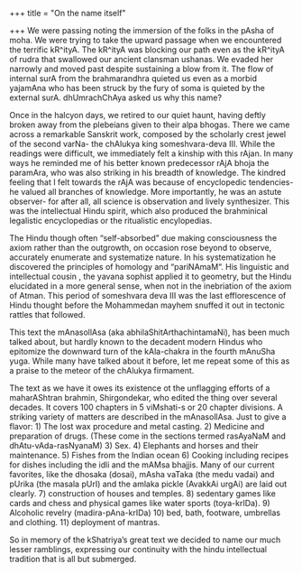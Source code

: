 +++
title = "On the name itself"

+++
We were passing noting the immersion of the folks in the pAsha of moha.
We were trying to take the upward passage when we encountered the
terrific kR^ityA. The kR^ityA was blocking our path even as the kR^ityA
of rudra that swallowed our ancient clansman ushanas. We evaded her
narrowly and moved past despite sustaining a blow from it. The flow of
internal surA from the brahmarandhra quieted us even as a morbid
yajamAna who has been struck by the fury of soma is quieted by the
external surA. dhUmrachChAya asked us why this name?

Once in the halcyon days, we retired to our quiet haunt, having deftly
broken away from the plebeians given to their alpa bhogas. There we came
across a remarkable Sanskrit work, composed by the scholarly crest jewel
of the second varNa- the chAlukya king someshvara-deva III. While the
readings were difficult, we immediately felt a kinship with this rAjan.
In many ways he reminded me of his better known predecessor rAjA bhoja
the paramAra, who was also striking in his breadth of knowledge. The
kindred feeling that I felt towards the rAjA was because of encyclopedic
tendencies- he valued all branches of knowledge. More importantly, he
was an astute observer- for after all, all science is observation and
lively synthesizer. This was the intellectual Hindu spirit, which also
produced the brahminical legalistic encyclopedias or the ritualistic
encylopedias. 

The Hindu though often “self-absorbed” due making
consciousness the axiom rather than the outgrowth, on occasion rose
beyond to observe, accurately enumerate and systematize nature. In his
systematization he discovered the principles of homology and
“pariNAmaM“. His linguistic and intellectual cousin , the yavana
sophist applied it to geometry, but the Hindu elucidated in a more
general sense, when not in the inebriation of the axiom of Atman. This
period of someshvara deva III was the last efflorescence of Hindu
thought before the Mohammedan mayhem snuffed it out in tectonic rattles
that followed.

This text the mAnasollAsa (aka abhilaShitArthachintamaNi), has been much
talked about, but hardly known to the decadent modern Hindus who
epitomize the downward turn of the kAla-chakra in the fourth mAnuSha
yuga. While many have talked about it before, let me repeat some of this
as a praise to the meteor of the chAlukya firmament. 

The text as we have
it owes its existence ot the unflagging efforts of a maharAShtran
brahmin, Shirgondekar, who edited the thing over several decades. It
covers 100 chapters in 5 viMshati-s or 20 chapter divisions. A striking
variety of matters are described in the mAnasollAsa. Just to give a
flavor: 1) The lost wax procedure and metal casting. 2) Medicine and
preparation of drugs. (These come in the sections termed rasAyaNaM and
dhAtu-vAda-rasNyanaM) 3) Sex. 4) Elephants and horses and their
maintenance. 5) Fishes from the Indian ocean 6) Cooking including
recipes for dishes including the idli and the mAMsa bhajjis. Many of our
current favorites, like the dhosaka (dosai), mAsha vaTaka (the medu
vadai) and pUrika (the masala pUrI) and the amlaka pickle (AvakkAi
urgAi) are laid out clearly. 7) construction of houses and temples. 8)
sedentary games like cards and chess and physical games like water
sports (toya-krIDa). 9) Alcoholic revelry (madira-pAna-krIDa) 10) bed,
bath, footware, umbrellas and clothing. 11) deployment of mantras.

So in memory of the kShatriya’s great text we decided to name our much
lesser ramblings, expressing our continuity with the hindu intellectual
tradition that is all but submerged.  

